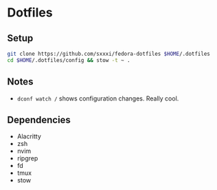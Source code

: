 # Dotfiles

## Setup
```sh
git clone https://github.com/sxxxi/fedora-dotfiles $HOME/.dotfiles
cd $HOME/.dotfiles/config && stow -t ~ .
```

## Notes
- `dconf watch /` shows configuration changes. Really cool.

## Dependencies
* Alacritty
* zsh
* nvim
* ripgrep
* fd
* tmux
* stow
